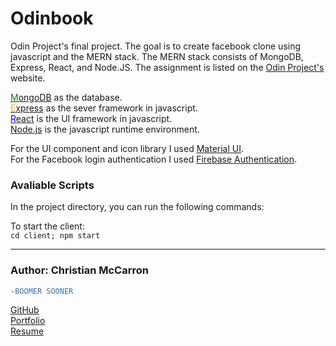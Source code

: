 # Odinbook

Odin Project's final project. The goal is to create facebook clone using javascript and the MERN stack. The MERN stack consists of MongoDB, Express, React, and Node.JS. The assignment is listed on the [Odin Project's](https://www.theodinproject.com/lessons/nodejs-odin-book) website.

[<span style="color: green">M</span>ongoDB](https://www.mongodb.com/) as the database.<br>
[<span style="color: orange">E</span>xpress](https://expressjs.com/) as the sever framework in javascript.<br>
[<span style="color: blue">R</span>eact](https://react.dev/) is the UI framework in javascript.<br>
[<span style="color: dark-green">N</span>ode.js](https://nodejs.org/en) is the javascript runtime environment.

For the UI component and icon library I used [Material UI](https://mui.com/). <br>
For the Facebook login authentication I used [Firebase Authentication](https://firebase.google.com/docs/auth).<br>

### Avaliable Scripts

In the project directory, you can run the following commands:

To start the client:  
`cd client; npm start`

---

### Author: Christian McCarron

```diff
-BOOMER SOONER
```

[GitHub](https://github.com/cgmccarron)<br>
[Portfolio](https://christianmccarron.com)<br>
[Resume](###)<br>
